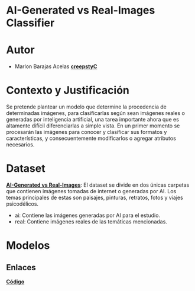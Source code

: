 # AI-Generated vs Real-Images Classifier

# Autor
+ Marlon Barajas Acelas [**creepstyC**](https://github.com/creepstyC)

# Contexto y Justificación
Se pretende plantear un modelo que determine la procedencia de determinadas imágenes, para clasificarlas según sean imágenes reales o generadas por inteligencia artificial, una tarea importante ahora que es altamente difícil diferenciarlas a simple vista. En un primer momento se procesarán las imágenes para conocer y clasificar sus formatos y características, y consecuentemente modificarlos o agregar atributos necesarios.

# Dataset
[**AI-Generated vs Real-Images**](https://www.kaggle.com/datasets/cashbowman/ai-generated-images-vs-real-images/data):
El dataset se divide en dos únicas carpetas que contienen imágenes tomadas de internet o generadas por AI. Los temas principales de estas son paisajes, pinturas, retratos, fotos y viajes psicodélicos.
- ai: Contiene las imágenes generadas por AI para el estudio.
- real: Contiene imágenes reales de las temáticas mencionadas.

# Modelos


## Enlaces
[**Código**](code.ipynb)